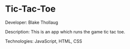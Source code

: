 # Tic-Tac-Toe
Developer: Blake Thollaug

Description: This is an app which runs the game tic tac toe.

Technologies: JavaScript, HTML, CSS
